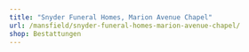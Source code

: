 ```yaml
---
title: "Snyder Funeral Homes, Marion Avenue Chapel"
url: /mansfield/snyder-funeral-homes-marion-avenue-chapel/
shop: Bestattungen
---
```

